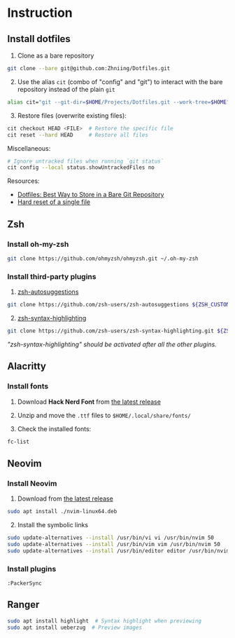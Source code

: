 # Instruction

## Install dotfiles

1. Clone as a bare repository

```bash
git clone --bare git@github.com:Zhniing/Dotfiles.git
```

2. Use the alias `cit` (combo of "config" and "git") to interact with the bare repository instead of the plain `git`

```bash
alias cit="git --git-dir=$HOME/Projects/Dotfiles.git --work-tree=$HOME"
```

3. Restore files (overwrite existing files):

```bash
cit checkout HEAD <FILE>  # Restore the specific file
cit reset --hard HEAD     # Restore all files
```

Miscellaneous:

```bash
# Ignore untracked files when running `git status`
cit config --local status.showUntrackedFiles no
```

Resources: 
- [Dotfiles: Best Way to Store in a Bare Git Repository](https://www.atlassian.com/git/tutorials/dotfiles)
- [Hard reset of a single file](https://stackoverflow.com/a/7147320)

## Zsh

### Install oh-my-zsh

```bash
git clone https://github.com/ohmyzsh/ohmyzsh.git ~/.oh-my-zsh
```

### Install third-party plugins

1. [zsh-autosuggestions](https://github.com/zsh-users/zsh-autosuggestions)

```bash
git clone https://github.com/zsh-users/zsh-autosuggestions ${ZSH_CUSTOM:-~/.oh-my-zsh/custom}/plugins/zsh-autosuggestions
```

2. [zsh-syntax-highlighting](https://github.com/zsh-users/zsh-syntax-highlighting)

```bash
git clone https://github.com/zsh-users/zsh-syntax-highlighting.git ${ZSH_CUSTOM:-~/.oh-my-zsh/custom}/plugins/zsh-syntax-highlighting
```

*"zsh-syntax-highlighting" should be activated after all the other plugins.*

## Alacritty

### Install fonts

1. Download **Hack Nerd Font** from [the latest release](https://github.com/ryanoasis/nerd-fonts/releases/latest)

2. Unzip and move the `.ttf` files to `$HOME/.local/share/fonts/`

3. Check the installed fonts:

```bash
fc-list
```

## Neovim

### Install Neovim

1. Download from [the latest release](https://github.com/neovim/neovim/releases/tag/stable)

```bash
sudo apt install ./nvim-linux64.deb
```

2. Install the symbolic links

```bash
sudo update-alternatives --install /usr/bin/vi vi /usr/bin/nvim 50
sudo update-alternatives --install /usr/bin/vim vim /usr/bin/nvim 50
sudo update-alternatives --install /usr/bin/editor editor /usr/bin/nvim 50
```

### Install plugins

```vim
:PackerSync
```

## Ranger

```bash
sudo apt install highlight  # Syntax highlight when previewing
sudo apt install ueberzug  # Preview images
```
